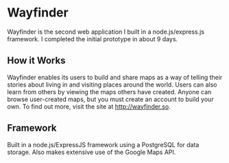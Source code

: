 # Wayfinder
Wayfinder is the second web application I built in a node.js/express.js framework. I completed the initial prototype in about 9 days.

## How it Works
Wayfinder enables its users to build and share maps as a way of telling their stories about living in and visiting
places around the world.  Users can also learn from others by viewing the maps others have created. Anyone can browse user-created
maps, but you must create an account to build your own. To find out more, visit the site at http://wayfinder.so.

## Framework
Built in a node.js/ExpressJS framework using a PostgreSQL for data storage. Also makes extensive use of the Google Maps API.


